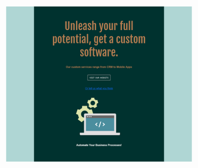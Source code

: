 <p align="center"><img alt="demo" src="https://raw.githubusercontent.com/makhosi6/makhosandile.me/v1/assets/img/portfolio/md-email.png"></p>
